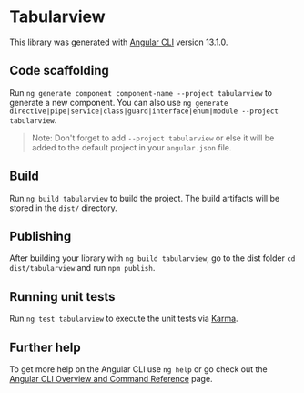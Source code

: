 # Tabularview

This library was generated with [Angular CLI](https://github.com/angular/angular-cli) version 13.1.0.

## Code scaffolding

Run `ng generate component component-name --project tabularview` to generate a new component. You can also use `ng generate directive|pipe|service|class|guard|interface|enum|module --project tabularview`.
> Note: Don't forget to add `--project tabularview` or else it will be added to the default project in your `angular.json` file. 

## Build

Run `ng build tabularview` to build the project. The build artifacts will be stored in the `dist/` directory.

## Publishing

After building your library with `ng build tabularview`, go to the dist folder `cd dist/tabularview` and run `npm publish`.

## Running unit tests

Run `ng test tabularview` to execute the unit tests via [Karma](https://karma-runner.github.io).

## Further help

To get more help on the Angular CLI use `ng help` or go check out the [Angular CLI Overview and Command Reference](https://angular.io/cli) page.
